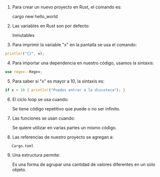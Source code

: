 1. Para crear un nuevo proyecto en Rust, el comando es:

   cargo new hello_world

2. Las variables en Rust son por defecto:

   Inmutables

3. Para imprimir la variable "x" en la pantalla se usa el comando:

```rust
println!("{}", x);
```

4. Para importar una dependencia en nuestro código, usamos la sintaxis:

```rust
use regex::Regex;
```

5. Para saber si "x" es mayor a 10, la sintaxis es:

```rust
if x > 10 { println!("Puedes entrar a la discoteca"); }
```

6. El ciclo loop se usa cuando:

   Se tiene código repetitivo que puede o no ser infinito.

7. Las funciones se usan cuando:

   Se quiere utilizar en varias partes un mismo código.

8. Las referencias de nuestro proyecto se agregan a:

```console
   Cargo.toml
```

9. Una estructura permite:

   Es una forma de agrupar una cantidad de valores diferentes en un solo objeto.
